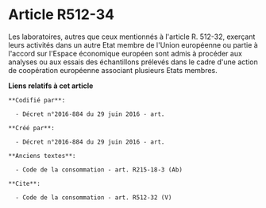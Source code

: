 # Article R512-34

Les laboratoires, autres que ceux mentionnés à l'article R. 512-32, exerçant leurs activités dans un autre Etat membre de
l'Union européenne ou partie à l'accord sur l'Espace économique européen sont admis à procéder aux analyses ou aux essais des
échantillons prélevés dans le cadre d'une action de coopération européenne associant plusieurs Etats membres.

**Liens relatifs à cet article**

	**Codifié par**:

	  - Décret n°2016-884 du 29 juin 2016 - art.

	**Créé par**:

	  - Décret n°2016-884 du 29 juin 2016 - art.

	**Anciens textes**:

	  - Code de la consommation - art. R215-18-3 (Ab)

	**Cite**:

	  - Code de la consommation - art. R512-32 (V)
